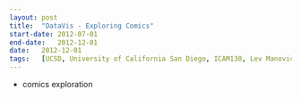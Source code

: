 ```yaml
---
layout:	post
title:	"DataVis - Exploring Comics"
start-date:	2012-07-01
end-date:	2012-12-01
date:	2012-12-01
tags:	[UCSD, University of California San Diego, ICAM130, Lev Manovich, Data Visualization, Visualisation, Mondrian, Comics, Data, Comic Book Covers ]
---
```


- comics exploration
